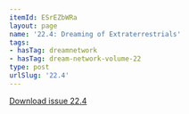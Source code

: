 ```yaml
---
itemId: ESrEZbWRa
layout: page
name: '22.4: Dreaming of Extraterrestrials'
tags:
- hasTag: dreamnetwork
- hasTag: dream-network-volume-22
type: post
urlSlug: '22.4'
---
```

<a href="../files/pdfs/Volume_22/22.4_et.pdf" download="">Download issue 22.4</a>
